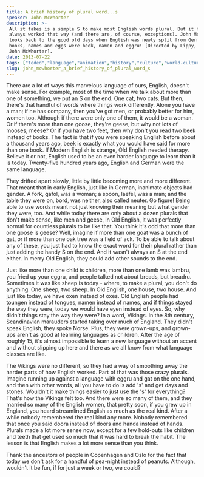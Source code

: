 ```yaml
---
title: A brief history of plural word...s
speaker: John McWhorter
description: >-
 All it takes is a simple S to make most English words plural. But it hasn't
 always worked that way (and there are, of course, exceptions). John McWhorter
 looks back to the good old days when English was newly split from German -- and
 books, names and eggs were beek, namen and eggru! [Directed by Lippy, narrated by
 John McWhorter].
date: 2013-07-22
tags: ["teded","language","animation","history","culture","world-cultures"]
slug: john_mcwhorter_a_brief_history_of_plural_word_s
---
```


There are a lot of ways this marvelous language of ours, English, doesn't make sense. For
example, most of the time when we talk about more than one of something, we put an S on
the end. One cat, two cats. But then, there's that handful of words where things work
differently. Alone you have a man; if he has company, then you've got men, or probably
better for him, women too. Although if there were only one of them, it would be a woman.
Or if there's more than one goose, they're geese, but why not lots of mooses, meese? Or if
you have two feet, then why don't you read two beek instead of books. The fact is that if
you were speaking English before about a thousand years ago, beek is exactly what you
would have said for more than one book. If Modern English is strange, Old English needed
therapy. Believe it or not, English used to be an even harder language to learn than it is
today. Twenty-five hundred years ago, English and German were the same
language.

They drifted apart slowly, little by little becoming more and more different. That meant
that in early English, just like in German, inanimate objects had gender. A fork, gafol,
was a woman; a spoon, laefel, was a man; and the table they were on, bord, was neither,
also called neuter. Go figure! Being able to use words meant not just knowing their
meaning but what gender they were, too. And while today there are only about a dozen
plurals that don't make sense, like men and geese, in Old English, it was perfectly normal
for countless plurals to be like that. You think it's odd that more than one goose is
geese? Well, imagine if more than one goat was a bunch of gat, or if more than one oak
tree was a field of ack. To be able to talk about any of these, you just had to know the
exact word for their plural rather than just adding the handy S on the end. And it wasn't
always an S at the end either. In merry Old English, they could add other sounds to the
end.

Just like more than one child is children, more than one lamb was lambru, you fried up
your eggru, and people talked not about breads, but breadru. Sometimes it was like sheep
is today - where, to make a plural, you don't do anything. One sheep, two sheep. In Old
English, one house, two house. And just like today, we have oxen instead of oxes. Old
English people had toungen instead of tongues, namen instead of names, and if things
stayed the way they were, today we would have eyen instead of eyes. So, why didn't things
stay the way they were? In a word, Vikings. In the 8th century, Scandinavian marauders
started taking over much of England. They didn't speak English, they spoke Norse. Plus,
they were grown-ups, and grown-ups aren't as good at learning languages as children. After
the age of roughly 15, it's almost impossible to learn a new language without an accent
and without slipping up here and there as we all know from what language classes are
like.

The Vikings were no different, so they had a way of smoothing away the harder parts of how
English worked. Part of that was those crazy plurals. Imagine running up against a
language with eggru and gat on the one hand, and then with other words, all you have to do
is add 's' and get days and stones. Wouldn't it make things easier to just use the 's' for
everything? That's how the Vikings felt too. And there were so many of them, and they
married so many of the English women, that pretty soon, if you grew up in England, you
heard streamlined English as much as the real kind. After a while nobody remembered the
real kind any more. Nobody remembered that once you said doora instead of doors and handa
instead of hands. Plurals made a lot more sense now, except for a few hold-outs like
children and teeth that get used so much that it was hard to break the habit. The lesson
is that English makes a lot more sense than you think.

Thank the ancestors of people in Copenhagen and Oslo for the fact that today we don't ask
for a handful of pea-night instead of peanuts. Although, wouldn't it be fun, if for just a
week or two, we could?

<!--
ad_duration=0
event="TED-Ed"
external_start_time=0
intro_duration=0
is_subtitle_required="False"
is_talk_featured="False"
language="en"
language_swap="False"
native_language="en"
number_of_related_talks=6
number_of_speakers=1
number_of_subtitled_videos=0
number_of_tags=6
number_of_talk_download_languages=23
number_of_talk_more_resources=0
number_of_talk_recommendations=0
number_of_talks_take_actions=0
post_ad_duration=0
published_timestamp="2019-03-22 18:24:17"
recording_date="2013-07-22"
speaker_description="Linguist"
speaker_is_published=1
speaker_name="John McWhorter"
speaker_what_others_say="The man changed my mind about texting. I love to gripe about it, but John McWhorter made me rethink how I felt."
talk_name="A brief history of plural word...s"
talks_tags=["teded","language","animation","history","culture","world-cultures"]
url_photo_speaker="https://pe.tedcdn.com/images/ted/462b7b0e1402d0e0edfa98981d2c9e0632ba5545_254x191.jpg"
url_photo_talk="https://s3.amazonaws.com/talkstar-photos/uploads/76b6ca49-ded5-487d-92d0-065ae25b488a/138_plural+words.jpg"
url_webpage="https://www.ted.com/talks/john_mcwhorter_a_brief_history_of_plural_word_s"
video_type_name="TED-Ed Original"
-->